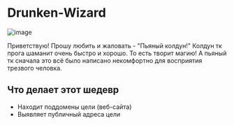 # Drunken-Wizard

![image](https://github.com/user-attachments/assets/4ffa097c-4273-4739-b0be-8d388bd6ef67)

Приветствую!
Прошу любить и жаловать - "Пьяный колдун!" Колдун тк прога шаманит очень быстро и хорошо. То есть творит магию! А пьяный тк сначала это всё было написано некомфортно для восприятия трезвого человка. 

## Что делает этот шедевр
- Находит поддомены цели (веб-сайта)
- Выявляет публичный адреса цели
